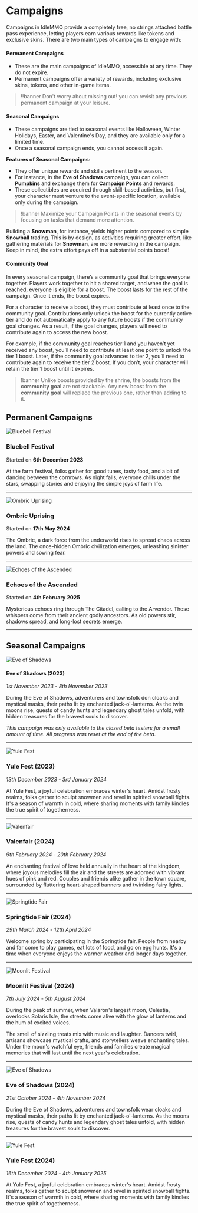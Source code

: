 # Campaigns

Campaigns in IdleMMO provide a completely free, no strings attached battle pass experience, letting players earn various rewards like tokens and exclusive skins. There are two main types of campaigns to engage with:

#### Permanent Campaigns

- These are the main campaigns of IdleMMO, accessible at any time. They do not expire.
- Permanent campaigns offer a variety of rewards, including exclusive skins, tokens, and other in-game items.

>!!banner Don't worry about missing out! you can revisit any previous permanent campaign at your leisure.

#### Seasonal Campaigns

- These campaigns are tied to seasonal events like Halloween, Winter Holidays, Easter, and Valentine's Day, and they are available only for a limited time.
- Once a seasonal campaign ends, you cannot access it again.

**Features of Seasonal Campaigns:**
- They offer unique rewards and skills pertinent to the season.
- For instance, in the **Eve of Shadows** campaign, you can collect **Pumpkins** and exchange them for **Campaign Points** and rewards.
- These collectibles are acquired through skill-based activities, but first, your character must venture to the event-specific location, available only during the campaign.

>!banner Maximize your Campaign Points in the seasonal events by focusing on tasks that demand more attention. 

Building a **Snowman**, for instance, yields higher points compared to simple **Snowball** trading. This is by design, as activities requiring greater effort, like gathering materials for **Snowman**, are more rewarding in the campaign. Keep in mind, the extra effort pays off in a substantial points boost!

#### Community Goal

In every seasonal campaign, there’s a community goal that brings everyone together. Players work together to hit a shared target, and when the goal is reached, everyone is eligible for a boost. The boost lasts for the rest of the campaign. Once it ends, the boost expires.

For a character to receive a boost, they must contribute at least once to the community goal. Contributions only unlock the boost for the currently active tier and do not automatically apply to any future boosts if the community goal changes. As a result, if the goal changes, players will need to contribute again to access the new boost.

For example, if the community goal reaches tier 1 and you haven’t yet received any boost, you’ll need to contribute at least one point to unlock the tier 1 boost. Later, if the community goal advances to tier 2, you’ll need to contribute again to receive the tier 2 boost. If you don’t, your character will retain the tier 1 boost until it expires.

>!banner Unlike boosts provided by the shrine, the boosts from the <strong>community goal</strong> are not stackable. Any new boost from the <strong>community goal</strong> will replace the previous one, rather than adding to it.

## Permanent Campaigns

![Bluebell Festival](https://cdn.idle-mmo.com/cdn-cgi/image/width=124,height=124/tasks/total_skill.png)

### Bluebell Festival
Started on __6th December 2023__

At the farm festival, folks gather for good tunes, tasty food, and a bit of dancing between the cornrows. As night falls, everyone chills under the stars, swapping stories and enjoying the simple joys of farm life.

----

![Ombric Uprising](https://cdn.idle-mmo.com/cdn-cgi/image/width=124,height=124/uploaded/skins/01HQQJZMCMJXSM243EETN15GK9.png)

###  Ombric Uprising
Started on __17th May 2024__

The Ombric, a dark force from the underworld rises to spread chaos across the land. The once-hidden Ombric civilization emerges, unleashing sinister powers and sowing fear.

----

![Echoes of the Ascended](https://cdn.idle-mmo.com/cdn-cgi/image/width=124,height=124/uploaded/skins/01HQQK403DGF1F0QNZQ2MCBCT1.png)

###  Echoes of the Ascended
Started on __4th February 2025__

Mysterious echoes ring through The Citadel, calling to the Arvendor. These whispers come from their ancient godly ancestors. As old powers stir, shadows spread, and long-lost secrets emerge.

----

## Seasonal Campaigns

![Eve of Shadows](https://cdn.idle-mmo.com/cdn-cgi/image/width=124,height=124/campaigns/halloween-icon.png)

#### Eve of Shadows (2023)
_1st November 2023_ - _8th November 2023_

During the Eve of Shadows, adventurers and townsfolk don cloaks and mystical masks, their paths lit by enchanted jack-o'-lanterns. As the twin moons rise, quests of candy hunts and legendary ghost tales unfold, with hidden treasures for the bravest souls to discover.

_This campaign was only available to the closed beta testers for a small amount of time. All progress was reset at the end of the beta._

----


![Yule Fest](https://cdn.idle-mmo.com/cdn-cgi/image/width=124,height=124/uploaded/skins/OXBGDWcgUce8zFwEUocxz59E6uABq9-metac25vd21hbi5wbmc=-.png)

### Yule Fest (2023)
_13th December 2023_ - _3rd January 2024_

At Yule Fest, a joyful celebration embraces winter's heart. Amidst frosty realms, folks gather to sculpt snowmen and revel in spirited snowball fights. It's a season of warmth in cold, where sharing moments with family kindles the true spirit of togetherness.

----

![Valenfair](https://cdn.idle-mmo.com/cdn-cgi/image/width=124,height=124/uploaded/icons/01HP24R2W8V05WGYMCKXDW6RDF.png)

### Valenfair (2024)
_9th February 2024_ - _20th February 2024_

An enchanting festival of love held annually in the heart of the kingdom, where joyous melodies fill the air and the streets are adorned with vibrant hues of pink and red. Couples and friends alike gather in the town square, surrounded by fluttering heart-shaped banners and twinkling fairy lights.

----

![Springtide Fair](https://cdn.idle-mmo.com/cdn-cgi/image/width=124,height=124/uploaded/skins/01HT2CH8GYGB22Q6RJ5XK7SQ06.png)

### Springtide Fair (2024)
_29th March 2024_ - _12th April 2024_

Welcome spring by participating in the Springtide fair. People from nearby and far come to play games, eat lots of food, and go on egg hunts. It's a time when everyone enjoys the warmer weather and longer days together.

----

![Moonlit Festival](https://cdn.idle-mmo.com/cdn-cgi/image/width=124,height=124/uploaded/icons/01J305JYQ75MXXV2C3Z4D19SAV.png)

### Moonlit Festival (2024)
_7th July 2024_ - _5th August 2024_

During the peak of summer, when Valaron's largest moon, Celestia, overlooks Solaris Isle, the streets come alive with the glow of lanterns and the hum of excited voices. 

The smell of sizzling treats mix with music and laughter. Dancers twirl, artisans showcase mystical crafts, and storytellers weave enchanting tales. Under the moon's watchful eye, friends and families create magical memories that will last until the next year's celebration.

----

![Eve of Shadows](https://cdn.idle-mmo.com/cdn-cgi/image/width=124,height=124/campaigns/halloween-icon.png)

### Eve of Shadows (2024)
_21st October 2024_ - _4th November 2024_

During the Eve of Shadows, adventurers and townsfolk wear cloaks and mystical masks, their paths lit by enchanted jack-o'-lanterns. As the moons rise, quests of candy hunts and legendary ghost tales unfold, with hidden treasures for the bravest souls to discover.

----

![Yule Fest](https://cdn.idle-mmo.com/cdn-cgi/image/width=124,height=124/uploaded/skins/OXBGDWcgUce8zFwEUocxz59E6uABq9-metac25vd21hbi5wbmc=-.png)

### Yule Fest (2024)
_16th December 2024_ - _4th January 2025_

At Yule Fest, a joyful celebration embraces winter's heart. Amidst frosty realms, folks gather to sculpt snowmen and revel in spirited snowball fights. It's a season of warmth in cold, where sharing moments with family kindles the true spirit of togetherness.
